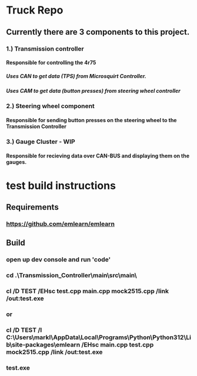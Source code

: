 # Truck Repo
## Currently there are 3 components to this project.
### 1.) Transmission controller
####   Responsible for controlling the 4r75
#####     Uses CAN to get data (TPS) from Microsquirt Controller.
#####     Uses CAM to get data (button presses) from steering wheel controller
### 2.) Steering wheel component
####   Responsible for sending button presses on the steering wheel to the Transmission Controller
### 3.) Gauge Cluster - WIP
####   Responsible for recieving data over CAN-BUS and displaying them on the gauges.




# test build instructions

## Requirements
### https://github.com/emlearn/emlearn

## Build

### open up dev console and run 'code'
### cd .\Transmission_Controller\main\src\main\
### cl /D TEST /EHsc test.cpp main.cpp mock2515.cpp /link /out:test.exe
### or
### cl /D TEST /I C:\Users\markl\AppData\Local\Programs\Python\Python312\Lib\site-packages\emlearn /EHsc main.cpp test.cpp mock2515.cpp /link /out:test.exe

### test.exe

